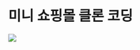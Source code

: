 # 미니 쇼핑몰 클론 코딩

<img src="https://img.shields.io/badge/javascript-f211ef?style=flat-square&logo=JavaScript&logoColor=white"/>

